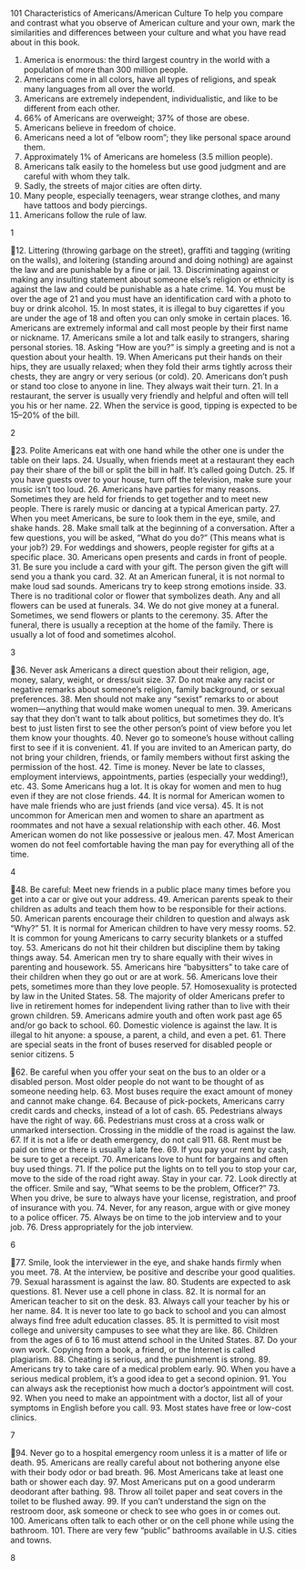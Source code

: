 101 Characteristics of
Americans/American Culture
To help you compare and contrast what you observe of American
culture and your own, mark the similarities and differences between
your culture and what you have read about in this book.
1. America is enormous: the third largest country in the world
with a population of more than 300 million people.
2. Americans come in all colors, have all types of religions, and
speak many languages from all over the world.
3. Americans are extremely independent, individualistic, and like
to be different from each other.
4. 66% of Americans are overweight; 37% of those are obese.
5. Americans believe in freedom of choice.
6. Americans need a lot of “elbow room”; they like personal
space around them.
7. Approximately 1% of Americans are homeless (3.5 million
people).
8. Americans talk easily to the homeless but use good judgment
and are careful with whom they talk.
9. Sadly, the streets of major cities are often dirty.
10. Many people, especially teenagers, wear strange clothes, and
many have tattoos and body piercings.
11. Americans follow the rule of law.

1

12. Littering (throwing garbage on the street), graffiti and tagging
(writing on the walls), and loitering (standing around and
doing nothing) are against the law and are punishable by a
fine or jail.
13. Discriminating against or making any insulting statement
about someone else’s religion or ethnicity is against the law
and could be punishable as a hate crime.
14. You must be over the age of 21 and you must have an
identification card with a photo to buy or drink alcohol.
15. In most states, it is illegal to buy cigarettes if you are under the
age of 18 and often you can only smoke in certain places.
16. Americans are extremely informal and call most people by
their first name or nickname.
17. Americans smile a lot and talk easily to strangers, sharing
personal stories.
18. Asking “How are you?” is simply a greeting and is not a
question about your health.
19. When Americans put their hands on their hips, they are
usually relaxed; when they fold their arms tightly across their
chests, they are angry or very serious (or cold).
20. Americans don’t push or stand too close to anyone in line.
They always wait their turn.
21. In a restaurant, the server is usually very friendly and helpful
and often will tell you his or her name.
22. When the service is good, tipping is expected to be 15–20% of
the bill.

2

23. Polite Americans eat with one hand while the other one is
under the table on their laps.
24. Usually, when friends meet at a restaurant they each pay their
share of the bill or split the bill in half. It’s called going Dutch.
25. If you have guests over to your house, turn off the television,
make sure your music isn’t too loud.
26. Americans have parties for many reasons. Sometimes they are
held for friends to get together and to meet new people. There
is rarely music or dancing at a typical American party.
27. When you meet Americans, be sure to look them in the eye,
smile, and shake hands.
28. Make small talk at the beginning of a conversation. After a few
questions, you will be asked, “What do you do?” (This means
what is your job?)
29. For weddings and showers, people register for gifts at a specific
place.
30. Americans open presents and cards in front of people.
31. Be sure you include a card with your gift. The person given the
gift will send you a thank you card.
32. At an American funeral, it is not normal to make loud sad
sounds. Americans try to keep strong emotions inside.
33. There is no traditional color or flower that symbolizes death.
Any and all flowers can be used at funerals.
34. We do not give money at a funeral. Sometimes, we send
flowers or plants to the ceremony.
35. After the funeral, there is usually a reception at the home of the
family. There is usually a lot of food and sometimes alcohol.

3

36. Never ask Americans a direct question about their religion,
age, money, salary, weight, or dress/suit size.
37. Do not make any racist or negative remarks about someone’s
religion, family background, or sexual preferences.
38. Men should not make any “sexist” remarks to or about
women—anything that would make women unequal to men.
39. Americans say that they don’t want to talk about politics, but
sometimes they do. It’s best to just listen first to see the other
person’s point of view before you let them know your
thoughts.
40. Never go to someone’s house without calling first to see if it is
convenient.
41. If you are invited to an American party, do not bring your
children, friends, or family members without first asking the
permission of the host.
42. Time is money. Never be late to classes, employment interviews,
appointments, parties (especially your wedding!), etc.
43. Some Americans hug a lot. It is okay for women and men to
hug even if they are not close friends.
44. It is normal for American women to have male friends who
are just friends (and vice versa).
45. It is not uncommon for American men and women to share an
apartment as roommates and not have a sexual relationship
with each other.
46. Most American women do not like possessive or jealous men.
47. Most American women do not feel comfortable having the
man pay for everything all of the time.

4

48. Be careful: Meet new friends in a public place many times
before you get into a car or give out your address.
49. American parents speak to their children as adults and teach
them how to be responsible for their actions.
50. American parents encourage their children to question and
always ask “Why?”
51. It is normal for American children to have very messy rooms.
52. It is common for young Americans to carry security blankets or
a stuffed toy.
53. Americans do not hit their children but discipline them by
taking things away.
54. American men try to share equally with their wives in
parenting and housework.
55. Americans hire “babysitters” to take care of their children
when they go out or are at work.
56. Americans love their pets, sometimes more than they love
people.
57. Homosexuality is protected by law in the United States.
58. The majority of older Americans prefer to live in retirement
homes for independent living rather than to live with their
grown children.
59. Americans admire youth and often work past age 65 and/or
go back to school.
60. Domestic violence is against the law. It is illegal to hit anyone:
a spouse, a parent, a child, and even a pet.
61. There are special seats in the front of buses reserved for
disabled people or senior citizens.
5

62. Be careful when you offer your seat on the bus to an older or a
disabled person. Most older people do not want to be thought
of as someone needing help.
63. Most buses require the exact amount of money and cannot
make change.
64. Because of pick-pockets, Americans carry credit cards and
checks, instead of a lot of cash.
65. Pedestrians always have the right of way.
66. Pedestrians must cross at a cross walk or unmarked
intersection. Crossing in the middle of the road is against
the law.
67. If it is not a life or death emergency, do not call 911.
68. Rent must be paid on time or there is usually a late fee.
69. If you pay your rent by cash, be sure to get a receipt.
70. Americans love to hunt for bargains and often buy used
things.
71. If the police put the lights on to tell you to stop your car,
move to the side of the road right away. Stay in your car.
72. Look directly at the officer. Smile and say, “What seems to be
the problem, Officer?”
73. When you drive, be sure to always have your license,
registration, and proof of insurance with you.
74. Never, for any reason, argue with or give money to a police
officer.
75. Always be on time to the job interview and to your job.
76. Dress appropriately for the job interview.

6

77. Smile, look the interviewer in the eye, and shake hands firmly
when you meet.
78. At the interview, be positive and describe your good qualities.
79. Sexual harassment is against the law.
80. Students are expected to ask questions.
81. Never use a cell phone in class.
82. It is normal for an American teacher to sit on the desk.
83. Always call your teacher by his or her name.
84. It is never too late to go back to school and you can almost
always find free adult education classes.
85. It is permitted to visit most college and university campuses to
see what they are like.
86. Children from the ages of 6 to 16 must attend school in the
United States.
87. Do your own work. Copying from a book, a friend, or the
Internet is called plagiarism.
88. Cheating is serious, and the punishment is strong.
89. Americans try to take care of a medical problem early.
90. When you have a serious medical problem, it’s a good idea to
get a second opinion.
91. You can always ask the receptionist how much a doctor’s
appointment will cost.
92. When you need to make an appointment with a doctor, list all
of your symptoms in English before you call.
93. Most states have free or low-cost clinics.

7

94. Never go to a hospital emergency room unless it is a matter of
life or death.
95. Americans are really careful about not bothering anyone else
with their body odor or bad breath.
96. Most Americans take at least one bath or shower each day.
97. Most Americans put on a good underarm deodorant after
bathing.
98. Throw all toilet paper and seat covers in the toilet to be
flushed away.
99. If you can’t understand the sign on the restroom door, ask
someone or check to see who goes in or comes out.
100. Americans often talk to each other or on the cell phone while
using the bathroom.
101. There are very few “public” bathrooms available in U.S. cities
and towns.

8

